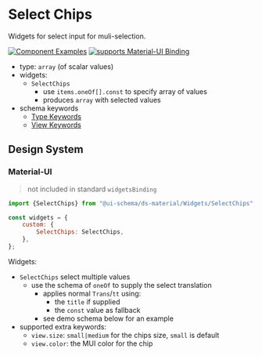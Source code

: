 # Select Chips

Widgets for select input for muli-selection.

[![Component Examples](https://img.shields.io/badge/Examples-green?labelColor=1d3d39&color=1a6754&logoColor=ffffff&style=flat-square)](#demo-ui-generator) [![supports Material-UI Binding](https://img.shields.io/badge/Material-green?labelColor=1a237e&color=0d47a1&logoColor=ffffff&style=flat-square&logo=mui)](#material-ui)

- type: `array` (of scalar values)
- widgets:
    - `SelectChips`
        - use `items.oneOf[].const` to specify array of values
        - produces `array` with selected values
- schema keywords
    - [Type Keywords](/docs/schema#type-array)
    - [View Keywords](/docs/schema#view-keyword)

## Design System

### Material-UI

> not included in standard `widgetsBinding`

```js
import {SelectChips} from "@ui-schema/ds-material/Widgets/SelectChips";

const widgets = {
    custom: {
        SelectChips: SelectChips,
    },
};
```

Widgets:

- `SelectChips` select multiple values
    - use the schema of `oneOf` to supply the select translation
        - applies normal `Trans`/`tt` using:
            - the `title` if supplied
            - the `const` value as fallback
        - see demo schema below for an example
- supported extra keywords:
    - `view.size`: `small|medium` for the chips size, `small` is default
    - `view.color`: the MUI color for the chip
